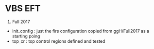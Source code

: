 # VBS EFT

1. Full 2017
  
  * init_config : just the firs configuration copied from ggH/Full2017 as a starting poing
  * top_cr : top control regions defined and tested
   
